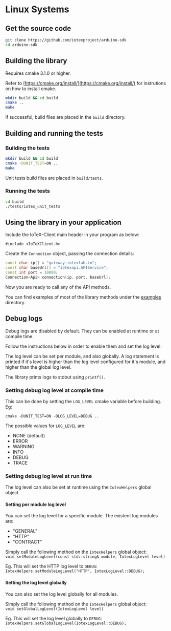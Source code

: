 # Linux Systems

## Get the source code

```bash
git clone https://github.com/iotexproject/arduino-sdk
cd arduino-sdk
```

## Building the library

Requires cmake 3.1.0 or higher.

Refer to [https://cmake.org/install/](https://cmake.org/install/) for instrutions on how to install cmake.

```bash
mkdir build && cd build
cmake ..
make
```

If successful, build files are placed in the `build` directory.

## Building and running the tests

### Building the tests

```bash
mkdir build && cd build
cmake -DUNIT_TEST=ON ..
make
```

Unit tests build files are placed in `build/tests.`

### Running the tests

```bash
cd build
./tests/iotex_unit_tests
```

## Using the library in your application

Include the IoTeX-Client main header in your program as below:

`#include <IoTeXClient.h>`

Create the `Connection` object, passing the connection details:

```cpp
const char ip[] = "gateway.iotexlab.io";
const char baseUrl[] = "iotexapi.APIService";
const int port = 10000;
Connection<Api> connection(ip, port, baseUrl);
```

Now you are ready to call any of the API methods.

You can find examples of most of the library methods under the [examples](https://github.com/iotexproject/arduino-sdk/tree/main/examples) directory.

## Debug logs

Debug logs are disabled by default. They can be enabled at runtime or at compile time.

Follow the instructions below in order to enable them and set the log level.

The log level can be set per module, and also globally. A log statement is printed if it's level is higher than the log level configured for it's module, and higher than the global log level.

The library prints logs to stdout using `printf().`

### Setting debug log level at compile time

This can be done by setting the `LOG_LEVEL` cmake variable before building. Eg:

`cmake -DUNIT_TEST=ON -DLOG_LEVEL=DEBUG ..`

The possible values for `LOG_LEVEL` are:

* NONE (default)
* ERROR
* WARNING
* INFO
* DEBUG
* TRACE

### Setting debug log level at run time

The log level can also be set at runtime using the `IotexHelpers` global object.

#### Setting per module log level

You can set the log level for a specific module. The existent log modules are:

* "GENERAL"
* "HTTP"
* "CONTRACT"

Simply call the following method on the `IotexHelpers` global object:\
`void setModuleLogLevel(const std::string& module, IotexLogLevel level)`

Eg. This will set the HTTP log level to `DEBUG`:\
`IotexHelpers.setModuleLogLevel("HTTP", IotexLogLevel::DEBUG);`

#### Setting the log level globally

You can also set the log level globally for all modules.

Simply call the following method on the `IotexHelpers` global object:\
`void setGlobalLogLevel(IotexLogLevel level)`

Eg. This will set the log level globally to `DEBUG`:\
`IotexHelpers.setGlobalLogLevel(IotexLogLevel::DEBUG);`

